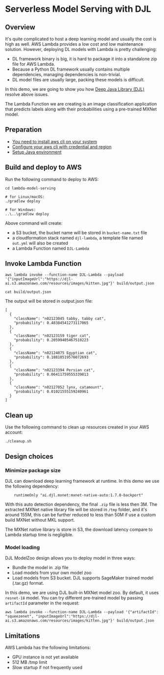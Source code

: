 # Serverless Model Serving with DJL 

## Overview
It's quite complicated to host a deep learning model and usually the cost is high as well.
AWS Lambda provides a low cost and low maintenance solution. However, deploying DL models with Lambda is pretty challenging:
- DL framework binary is big, it is hard to package it into a standalone zip file for AWS Lambda.
- Because a Python DL framework usually contains multiple dependencies, managing dependencies is non-trivial. 
- DL model files are usually large, packing these models is difficult.

In this demo, we are going to show you how [Deep Java Library (DJL)](http://djl.ai) resolve above issues.

The Lambda Function we are creating is an image classification application that predicts labels along with their
probabilities using a pre-trained MXNet model.

## Preparation
- [You need to install aws cli on your system](https://docs.aws.amazon.com/cli/latest/userguide/install-cliv2.html)
- [Configure your aws cli with credential and region](https://docs.aws.amazon.com/cli/latest/userguide/cli-chap-configure.html#cli-quick-configuration)
- [Setup Java environment](https://github.com/awslabs/djl/blob/master/docs/development/setup.md#install-the-java-development-kit)

## Build and deploy to AWS
Run the following command to deploy to AWS:

```shell script
cd lambda-model-serving

# for Linux/macOS:
./gradlew deploy

# for Windows:
..\..\gradlew deploy
```

Above command will create:
- a S3 bucket, the bucket name will be stored in `bucket-name.txt` file 
- a cloudformation stack named `djl-lambda`, a template file named `out.yml` will also be created 
- a Lambda Function named `DJL-Lambda`

## Invoke Lambda Function 
```shell script
aws lambda invoke --function-name DJL-Lambda --payload '{"inputImageUrl":"https://djl-ai.s3.amazonaws.com/resources/images/kitten.jpg"}' build/output.json

cat build/output.json
```

The output will be stored in output.json file:

    [
      {
        "className": "n02123045 tabby, tabby cat",
        "probability": 0.48384541273117065
      },
      {
        "className": "n02123159 tiger cat",
        "probability": 0.20599405467510223
      },
      {
        "className": "n02124075 Egyptian cat",
        "probability": 0.18810519576072693
      },
      {
        "className": "n02123394 Persian cat",
        "probability": 0.06411759555339813
      },
      {
        "className": "n02127052 lynx, catamount",
        "probability": 0.01021555159240961
      }
    ]


## Clean up
Use the following command to clean up resources created in your AWS account:
```shell
./cleanup.sh
```

## Design choices

### Minimize package size
DJL can download deep learning framework at runtime. In this demo we use the following dependency:
```
    runtimeOnly "ai.djl.mxnet:mxnet-native-auto:1.7.0-backport"
```
With this auto detection dependency, the final `.zip` file is less then 3M.
The extracted MXNet native library file will be stored in `/tmp` folder, and it's around 155M, this can be further
reduced to less than 50M if use a custom build MXNet without MKL support.

The MXNet native library is store in S3, the download latency compare to Lambda startup time is negligible.

### Model loading
DJL ModelZoo design allows you to deploy model in three ways:
- Bundle the model in .zip file
- Load models from your own model zoo
- Load models from S3 bucket. DJL supports SageMaker trained model (.tar.gz) format.

In this demo, we are using DJL built-in MXNet model zoo. By default, it uses `resnet-18` model.
You can try different pre-trained model by passing `artifactId` parameter in the request:

```shell script
aws lambda invoke --function-name DJL-Lambda --payload '{"artifactId": "squeezenet", "inputImageUrl":"https://djl-ai.s3.amazonaws.com/resources/images/kitten.jpg"}' build/output.json
```

## Limitations
AWS Lambda has the following limitations:
- GPU instance is not yet available
- 512 MB /tmp limit
- Slow startup if not frequently used

